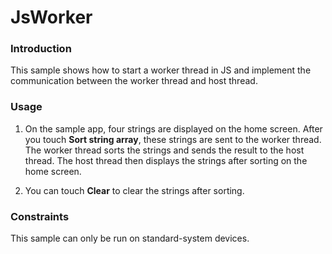 # JsWorker



### Introduction

This sample shows how to start a worker thread in JS and implement the communication between the worker thread and host thread.

### Usage

1. On the sample app, four strings are displayed on the home screen. After you touch **Sort string array**, these strings are sent to the worker thread. The worker thread sorts the strings and sends the result to the host thread. The host thread then displays the strings after sorting on the home screen.

2. You can touch **Clear** to clear the strings after sorting.



### Constraints

This sample can only be run on standard-system devices.
